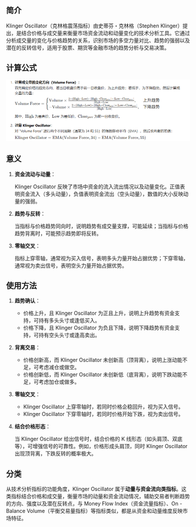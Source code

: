 ## 简介

Klinger Oscillator（克林格震荡指标）由史蒂芬・克林格（Stephen Klinger）提出，是结合价格与成交量来衡量市场资金流动和动量变化的技术分析工具。它通过分析成交量的变化与价格趋势的关系，识别市场的多空力量对比、趋势的强弱以及潜在的反转信号，适用于股票、期货等金融市场的趋势分析与交易决策。

## 计算公式

![image-20250930113407962](.\photo\image-20250930113407962.png)

## 意义

1. **资金流动与动量**：

   Klinger Oscillator 反映了市场中资金的流入流出情况以及动量变化。正值表明资金流入（多头动量），负值表明资金流出（空头动量），数值的大小反映动量的强弱。

2. **趋势与反转**：

   当指标与价格趋势同向时，说明趋势有成交量支撑，可能延续；当指标与价格趋势背离时，可能预示趋势即将反转。

3. **零轴交叉**：

   指标上穿零轴，通常视为买入信号，表明多头力量开始占据优势；下穿零轴，通常视为卖出信号，表明空头力量开始占据优势。

## 使用方法

1. **趋势确认**：

   - 价格上升，且 Klinger Oscillator 为正且上升，说明上升趋势有资金支持，可持有多头头寸或逢低买入。
   - 价格下降，且 Klinger Oscillator 为负且下降，说明下降趋势有资金支持，可持有空头头寸或逢高卖出。

2. **背离交易**：

   - 价格创新高，而 Klinger Oscillator 未创新高（顶背离），说明上涨动能不足，可考虑减仓或做空。
   - 价格创新低，而 Klinger Oscillator 未创新低（底背离），说明下跌动能不足，可考虑加仓或做多。

3. **零轴交叉**：

   - Klinger Oscillator 上穿零轴时，若同时价格企稳回升，视为买入信号。
   - Klinger Oscillator 下穿零轴时，若同时价格开始下跌，视为卖出信号。

4. **结合价格形态**：

   当 Klinger Oscillator 给出信号时，结合价格的 K 线形态（如头肩顶、双底等），可增强信号的可靠性。例如，价格形成头肩顶，同时 Klinger Oscillator 出现顶背离，下跌反转的概率极大。

## 分类

从技术分析指标的功能角度，Klinger Oscillator 属于**动量与资金流向类指标**。这类指标结合价格和成交量，衡量市场的动量和资金流动情况，辅助交易者判断趋势的方向、强度以及潜在反转点，与 Money Flow Index（资金流量指标）、On - Balance Volume（平衡交易量指标）等指标类似，都是从资金和动量维度反映市场特征。
